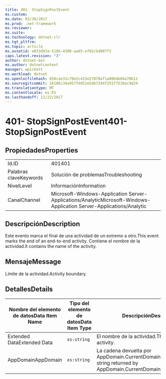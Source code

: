 ```yaml
---
title: 401- StopSignPostEvent
ms.custom: 
ms.date: 03/30/2017
ms.prod: .net-framework
ms.reviewer: 
ms.suite: 
ms.technology: dotnet-clr
ms.tgt_pltfrm: 
ms.topic: article
ms.assetid: e033d03a-510d-4300-aa65-ef02cb4807f2
caps.latest.revision: "3"
author: dotnet-bot
ms.author: dotnetcontent
manager: wpickett
ms.workload: dotnet
ms.openlocfilehash: 058cae31c70e2c415e27870af1a0064b84a70b12
ms.sourcegitcommit: 16186c34a957fdd52e5db7294f291f7530ac9d24
ms.translationtype: MT
ms.contentlocale: es-ES
ms.lasthandoff: 12/22/2017
---
```

# <a name="401--stopsignpostevent"></a><span data-ttu-id="b0121-102">401- StopSignPostEvent</span><span class="sxs-lookup"><span data-stu-id="b0121-102">401- StopSignPostEvent</span></span>
## <a name="properties"></a><span data-ttu-id="b0121-103">Propiedades</span><span class="sxs-lookup"><span data-stu-id="b0121-103">Properties</span></span>  
  
|||  
|-|-|  
|<span data-ttu-id="b0121-104">Id.</span><span class="sxs-lookup"><span data-stu-id="b0121-104">ID</span></span>|<span data-ttu-id="b0121-105">401</span><span class="sxs-lookup"><span data-stu-id="b0121-105">401</span></span>|  
|<span data-ttu-id="b0121-106">Palabras clave</span><span class="sxs-lookup"><span data-stu-id="b0121-106">Keywords</span></span>|<span data-ttu-id="b0121-107">Solución de problemas</span><span class="sxs-lookup"><span data-stu-id="b0121-107">Troubleshooting</span></span>|  
|<span data-ttu-id="b0121-108">Nivel</span><span class="sxs-lookup"><span data-stu-id="b0121-108">Level</span></span>|<span data-ttu-id="b0121-109">Información</span><span class="sxs-lookup"><span data-stu-id="b0121-109">Information</span></span>|  
|<span data-ttu-id="b0121-110">Canal</span><span class="sxs-lookup"><span data-stu-id="b0121-110">Channel</span></span>|<span data-ttu-id="b0121-111">Microsoft-Windows-Application Server-Applications/Analytic</span><span class="sxs-lookup"><span data-stu-id="b0121-111">Microsoft-Windows-Application Server-Applications/Analytic</span></span>|  
  
## <a name="description"></a><span data-ttu-id="b0121-112">Descripción</span><span class="sxs-lookup"><span data-stu-id="b0121-112">Description</span></span>  
 <span data-ttu-id="b0121-113">Este evento marca el final de una actividad de un extremo a otro.</span><span class="sxs-lookup"><span data-stu-id="b0121-113">This event marks the end of an end-to-end activity.</span></span> <span data-ttu-id="b0121-114">Contiene el nombre de la actividad.</span><span class="sxs-lookup"><span data-stu-id="b0121-114">It contains the name of the activity.</span></span>  
  
## <a name="message"></a><span data-ttu-id="b0121-115">Mensaje</span><span class="sxs-lookup"><span data-stu-id="b0121-115">Message</span></span>  
 <span data-ttu-id="b0121-116">Límite de la actividad.</span><span class="sxs-lookup"><span data-stu-id="b0121-116">Activity boundary.</span></span>  
  
## <a name="details"></a><span data-ttu-id="b0121-117">Detalles</span><span class="sxs-lookup"><span data-stu-id="b0121-117">Details</span></span>  
  
|<span data-ttu-id="b0121-118">Nombre del elemento de datos</span><span class="sxs-lookup"><span data-stu-id="b0121-118">Data Item Name</span></span>|<span data-ttu-id="b0121-119">Tipo del elemento de datos</span><span class="sxs-lookup"><span data-stu-id="b0121-119">Data Item Type</span></span>|<span data-ttu-id="b0121-120">Descripción</span><span class="sxs-lookup"><span data-stu-id="b0121-120">Description</span></span>|  
|--------------------|--------------------|-----------------|  
|<span data-ttu-id="b0121-121">Extended Data</span><span class="sxs-lookup"><span data-stu-id="b0121-121">Extended Data</span></span>|`xs:string`|<span data-ttu-id="b0121-122">El nombre de la actividad.</span><span class="sxs-lookup"><span data-stu-id="b0121-122">The name of the activity.</span></span>|  
|<span data-ttu-id="b0121-123">AppDomain</span><span class="sxs-lookup"><span data-stu-id="b0121-123">AppDomain</span></span>|`xs:string`|<span data-ttu-id="b0121-124">La cadena devuelta por AppDomain.CurrentDomain.FriendlyName.</span><span class="sxs-lookup"><span data-stu-id="b0121-124">The string returned by AppDomain.CurrentDomain.FriendlyName.</span></span>|
